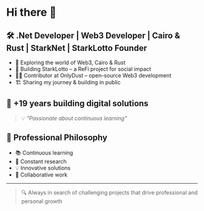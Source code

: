# Hi there 👋

<!--
**davidmelendez/davidmelendez** is a ✨ _special_ ✨ repository because its `README.md` (this file) appears on your GitHub profile.

Here are some ideas to get you started:

- 🔭 I’m currently working on ...
 ...
- 👯 I’m looking to collaborate on ...
- 🤔 I’m looking for help with ...
- 💬 Ask me about ...
- 📫 How to reach me: ...
- 😄 Pronouns: ...
- ⚡ Fun fact: ...
-->
<!--
## 👨‍💻 Senior Full Stack Developer

- 🌱 Actualmente me encuentro estudiando el maravilloso mundo de Web3
- 👯 Muy pronto estare colaborando en diversos proyectos Web3

## 🚀 +19 años construyendo soluciones digitales

> 💡 *"Apasionado por aprendizaje constante"*

## 🌱 Filosofía Profesional

- 📚 Aprendizaje continuo
- 🔬 Investigación constante
- 💡 Innovación en soluciones
- 🤝 Trabajo colaborativo

---
> 🔍 Siempre en búsqueda de proyectos desafiantes que impulsen el crecimiento profesional y personal
-->


## 🛠️ .Net Developer | Web3 Developer | Cairo & Rust | StarkNet | StarkLotto Founder

- 🌱 Exploring the world of Web3, Cairo & Rust
- 🎰 Building StarkLotto – a ReFi project for social impact
- 👷‍♂️ Contributor at OnlyDust – open-source Web3 development
- 🏗️ Sharing my journey & building in public

## 🚀 +19 years building digital solutions

> 💡 *"Passionate about continuous learning"*

## 🌱 Professional Philosophy

- 📚 Continuous learning
- 🔬 Constant research
- 💡 Innovative solutions
- 🤝 Collaborative work

---
> 🔍 Always in search of challenging projects that drive professional and personal growth

